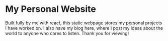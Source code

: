 # My Personal Website

Built fully by me with react, this static webpage stores my personal projects I have worked on. I also have my blog here, where I post my ideas about the world to anyone who cares to listen. Thank you for viewing! 